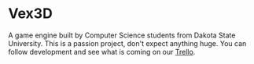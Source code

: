 # Vex3D
A game engine built by Computer Science students from Dakota State University. This is a passion project, don't expect anything huge. You can follow development and see what is coming on our [Trello](https://trello.com/b/Zi9VjM68).
